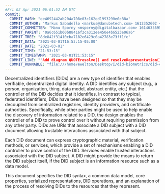 ```yaml
---
#Fri 02 Apr 2021 06:01:52 AM UTC
commit:
  COMMIT_HASH: "ee4692442ab204a708e03c162ed1993290e0c88a"
  COMMIT_AUTHOR: "Markus Sabadello <markus@danubetech.com> 1612352602 +0100"
  COMMIT_COMMITTER: "Manu Sporny <msporny@digitalbazaar.com> 1614635595 -0500"
  COMMIT_PARENT: "0a6c651b60b88416f2ca312ee450e4b6523e06a6"
  COMMIT_TREE: "8de842f31410cba7182e6429c0a42783e73ff1fe"
  COMMIT_DATA: "2021-03-01T16:53:15-05:00"
  COMMIT_DATE: "2021-03-01"
  COMMIT_TIME: "21:53:15"
  COMMIT_TIMESTAMP: "2021-03-01T21:53:15"
  COMMIT_LINE: ""Add diagram QUOTEresolve() and resolveRepresentation()QUOTE."
  COMMIT_RUNNABLE: "file:///home/ewelton/Desktop/I/did-biometrics/did-core-dataset/analysis/gitinfo/ee4692442ab204a708e03c162ed1993290e0c88a/snapshot/index.html"
---
```


<section id="abstract">
<p>
<a>Decentralized identifiers</a> (DIDs) are a new type of identifier that
enables verifiable, decentralized digital identity. A <a>DID</a> identifies any
subject (e.g., a person, organization, thing, data model, abstract entity, etc.)
that the controller of the <a>DID</a> decides that it identifies. In contrast to
typical, federated identifiers, <a>DIDs</a> have been designed so that they may
be decoupled from centralized registries, identity providers, and certificate
authorities. Specifically, while other parties might be used to help enable the
discovery of information related to a <a>DID</a>, the design enables the
controller of a <a>DID</a> to prove control over it without requiring permission
from any other party. <a>DIDs</a> are <a>URIs</a> that associate a <a>DID
subject</a> with a <a>DID document</a> allowing trustable interactions
associated with that subject.
    </p>
<p>
Each <a>DID document</a> can express cryptographic material, <a>verification
methods</a>, or <a>services</a>, which provide a set of mechanisms enabling a
<a>DID controller</a> to prove control of the <a>DID</a>. <a>Services</a> enable
trusted interactions associated with the <a>DID subject</a>. A <a>DID</a> might
provide the means to return the <a>DID subject</a> itself, if the <a>DID
subject</a> is an information resource such as a data model.
    </p>
<p>
This document specifies the DID syntax, a common data model, core properties,
serialized representations, DID operations, and an explanation of the process
of resolving DIDs to the resources that they represent.
    </p>
</section>
